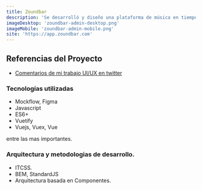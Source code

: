 ```yaml
---
title: Zoundbar
description: 'Se desarrolló y diseño una plataforma de música en tiempo real para bares y restaurantes, con el framework frontend Vuejs y consumiendo API-REST en Python.'
imageDesktop: 'zoundbar-admin-desktop.png'
imageMobile: 'zoundbar-admin-mobile.png'
site: 'https://app.zoundbar.com'
---
```



## Referencias del Proyecto
- [Comentarios de mi trabajo UI/UX en twitter](https://twitter.com/zoundbar/status/1265046132645924864)

### Tecnologías utilizadas
- Mockflow, Figma
- Javascript
- ES6+
- Vuetify
- Vuejs, Vuex, Vue

entre las mas importantes.

### Arquitectura y metodologias de desarrollo.
- ITCSS.
- BEM, StandardJS
- Arquitectura basada en Componentes.
